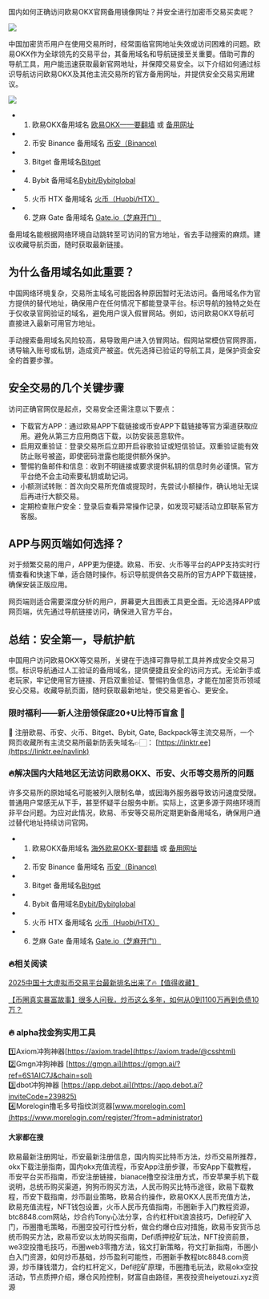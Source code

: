 国内如何正确访问欧易OKX官网备用镜像网址？并安全进行加密币交易买卖呢？

[![](https://307e939.webp.li/20250622115518241.png)](https://btc8848.com/top-10-exchanges)

中国加密货币用户在使用交易所时，经常面临官网地址失效或访问困难的问题。欧易OKX作为全球领先的交易平台，其备用域名和导航链接至关重要。借助可靠的导航工具，用户能迅速获取最新官网地址，并保障交易安全。以下介绍如何通过标识导航访问欧易OKX及其他主流交易所的官方备用网址，并提供安全交易实用建议。

[![](https://307e939.webp.li/GobVs-nXMAAYHn5.jpeg)](https://btc8848.com/top-10-exchanges)

- 1. 欧易OKX备用域名 [欧易OKX——要翻墙](https://www.okx.com/join/74873351) 或 [备用网址](https://www.chouyi.kim/zh-hans/join/74873351) 
- 2. 币安 Binance 备用域名 [币安（Binance)](https://accounts.binance.com/zh-CN/register?ref=36457687)
- 3. Bitget 备用域名[Bitget](https://www.bitget.com/zh-CN/referral/register?from=referral&clacCode=VRNEYUTR)
- 4. Bybit 备用域名[Bybit/Bybitglobal](https://www.bybitglobal.com/zh-MY/invite/?ref=VMKORMM)
- 5. 火币 HTX 备用域名 [火币（Huobi/HTX）](https://www.htx.com/invite/zh-cn/1f?invite_code=whf45223)
- 6. 芝麻 Gate 备用域名 [Gate.io（芝麻开门）](https://www.gate.io/zh/signup?ref_type=103&ref=A1ERAQ)

备用域名能根据网络环境自动跳转至可访问的官方地址，省去手动搜索的麻烦。建议收藏导航页面，随时获取最新链接。

## 为什么备用域名如此重要？
中国网络环境复杂，交易所主域名可能因各种原因暂时无法访问。备用域名作为官方提供的替代地址，确保用户在任何情况下都能登录平台。标识导航的独特之处在于仅收录官网验证的域名，避免用户误入假冒网站。例如，访问欧易OKX导航可直接进入最新可用官方地址。

手动搜索备用域名风险较高，易导致用户进入仿冒网站。假网站常模仿官网界面，诱导输入账号或私钥，造成资产被盗。优先选择已验证的导航工具，是保护资金安全的首要步骤。

## 安全交易的几个关键步骤
访问正确官网仅是起点，交易安全还需注意以下要点：

- 下载官方APP：通过欧易APP下载链接或币安APP下载链接等官方渠道获取应用。避免从第三方应用商店下载，以防安装恶意软件。
- 启用双重验证：登录交易所后立即开启谷歌验证或短信验证。双重验证能有效防止账号被盗，即使密码泄露也能提供额外保护。
- 警惕钓鱼邮件和信息：收到不明链接或要求提供私钥的信息时务必谨慎。官方平台绝不会主动索要私钥或助记词。
- 小额测试转账：首次向交易所充值或提现时，先尝试小额操作，确认地址无误后再进行大额交易。
- 定期检查账户安全：登录后查看异常操作记录，如发现可疑活动立即联系官方客服。

## APP与网页端如何选择？
对于频繁交易的用户，APP更为便捷。欧易、币安、火币等平台的APP支持实时行情查看和快速下单，适合随时操作。标识导航提供各交易所的官方APP下载链接，确保安装正版应用。

网页端则适合需要深度分析的用户，屏幕更大且图表工具更全面。无论选择APP或网页端，优先通过导航链接访问，确保进入官方平台。

## 总结：安全第一，导航护航
中国用户访问欧易OKX等交易所，关键在于选择可靠导航工具并养成安全交易习惯。标识导航通过人工验证的备用域名，提供便捷且安全的访问方式。无论新手或老玩家，牢记使用官方链接、开启双重验证、警惕钓鱼信息，才能在加密货币领域安心交易。收藏导航页面，随时获取最新地址，使交易更省心、更安全。

### 限时福利——新人注册领保底20+U比特币盲盒 🎁
🎁 注册欧易、币安、火币、Bitget、Bybit, Gate, Backpack等主流交易所，一个网页收藏所有主流交易所最新防丢失域名👉🏻： [https://linktr.ee](https://linktr.ee/navlink)

### 🔥解决国内大陆地区无法访问欧易OKX、币安、火币等交易所的问题
许多交易所的原始域名可能被列入限制名单，或因海外服务器导致访问速度受限。普通用户常感无从下手，甚至怀疑平台服务中断。实际上，这更多源于网络环境而非平台问题。为应对此情况，欧易、币安等交易所定期更新备用域名，确保用户通过替代地址持续访问官网。

- 1. 欧易OKX备用域名 [海外欧易OKX-要翻墙](https://www.okx.com/join/74873351) 或 [备用网址](https://www.chouyi.kim/zh-hans/join/74873351) 
- 2. 币安 Binance 备用域名 [币安（Binance)](https://accounts.binance.com/zh-CN/register?ref=36457687)
- 3. Bitget 备用域名[Bitget](https://www.bitget.com/zh-CN/referral/register?from=referral&clacCode=VRNEYUTR)
- 4. Bybit 备用域名[Bybit/Bybitglobal](https://www.bybitglobal.com/zh-MY/invite/?ref=VMKORMM)
- 5. 火币 HTX 备用域名 [火币（Huobi/HTX）](https://www.htx.com/invite/zh-cn/1f?invite_code=whf45223)
- 6. 芝麻 Gate 备用域名 [Gate.io（芝麻开门）](https://www.gate.io/zh/signup?ref_type=103&ref=A1ERAQ)

### 🔥相关阅读
[2025中国十大虚拟币交易平台最新排名出来了🔥【值得收藏】](https://btc8848.com/top-10-exchanges/)

[【币圈真实暴富故事】很多人问我，炒币这么多年，如何从0到1100万再到负债10万？](https://heiyetouzi.xyz/biquanstory001/)

### 🔥 alpha找金狗实用工具
1️⃣Axiom冲狗神器[https://axiom.trade](https://axiom.trade/@csshtml)  
2️⃣Gmgn冲狗神器 [https://gmgn.ai](https://gmgn.ai/?ref=6S1AIC7J&chain=sol)  
3️⃣dbot冲狗神器 [https://app.debot.ai](https://app.debot.ai?inviteCode=239825)  
4️⃣Morelogin撸毛多号指纹浏览器[www.morelogin.com](https://www.morelogin.com/register/?from=administrator)  

#### 大家都在搜
欧易最新注册网址，币安最新注册信息，国内购买比特币方法，炒币交易所推荐，okx下载注册指南，国内okx充值流程，币安App注册步骤，币安App下载教程，币安平台买币指南，币安注册链接，bianace撸空投注册方式，币安苹果手机下载说明，总统币购买渠道，狗狗币购买方法，人民币购买比特币途径，欧易下载教程，币安下载指南，炒币副业策略，欧易合约操作，欧易OKX人民币充值方法，欧易充值流程，NFT钱包设置，火币人民币充值指南，币圈新手入门教程资源，btc8848.com网站，炒合约Tony心法分享，合约杠杆bit浪浪技巧，Defi挖矿入门，币圈撸毛策略，币圈空投可行性分析，做合约爆仓应对措施，欧易币安货币总统币购买方法，欧易币安以太坊购买指南，Defi质押挖矿玩法，NFT投资前景，we3空投撸毛技巧，币圈web3零撸方法，铭文打新策略，符文打新指南，币圈小白入门资源，如何炒币基础，炒币盈利可能性，币圈新手教程btc8848.com资源，炒币赚钱潜力，合约杠杆定义，Defi挖矿原理，币圈撸毛玩法，欧易okx空投活动，节点质押介绍，爆仓风险控制，财富自由路径，黑夜投资heiyetouzi.xyz资源